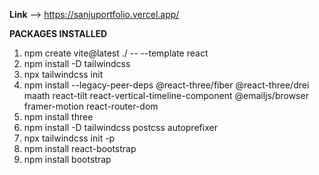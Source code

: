 **Link** --> https://sanjuportfolio.vercel.app/


**PACKAGES INSTALLED**
1. npm create vite@latest ./ -- --template react
2.  npm install -D tailwindcss
3.   npx tailwindcss init
4.  npm install --legacy-peer-deps @react-three/fiber @react-three/drei maath react-tilt react-vertical-timeline-component @emailjs/browser framer-motion react-router-dom
5. npm install three
6.  npm install -D tailwindcss postcss autoprefixer
7.  npx tailwindcss init -p
8.  npm install react-bootstrap
9.  npm install bootstrap



